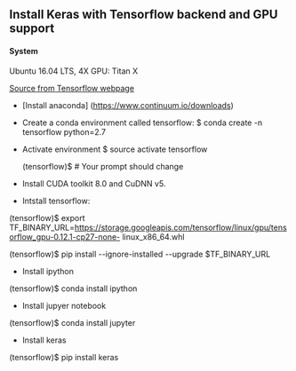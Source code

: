 ## Install Keras with Tensorflow backend and GPU support


#### System
 Ubuntu 16.04 LTS, 4X GPU: Titan X

[Source from Tensorflow webpage](https://www.tensorflow.org/get_started/os_setup#anaconda_installation)


 * [Install anaconda] (https://www.continuum.io/downloads)
 
 * Create a conda environment called tensorflow:
    $ conda create -n tensorflow python=2.7

* Activate environment
  $ source activate tensorflow
  
  (tensorflow)$  # Your prompt should change

*   Install CUDA toolkit 8.0 and CuDNN v5. 

* Intstall tensorflow:

 (tensorflow)$ export TF_BINARY_URL=https://storage.googleapis.com/tensorflow/linux/gpu/tensorflow_gpu-0.12.1-cp27-none-  linux_x86_64.whl

 (tensorflow)$ pip install --ignore-installed --upgrade $TF_BINARY_URL

* Install ipython

 (tensorflow)$ conda install ipython

* Install jupyer notebook

 (tensorflow)$ conda install jupyter

* Install keras

 (tensorflow)$ pip install keras
